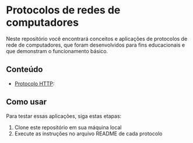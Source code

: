 # Protocolos de redes de computadores
Neste repositório você encontrará conceitos e aplicações de protocolos de rede de computadores, que foram desenvolvidos para fins educacionais e que demonstram o funcionamento básico.

## Conteúdo

- [Protocolo HTTP](https://github.com/lateixeiraa/Redes-de-computadores/tree/main/Protocolo%20HTTP):

## Como usar

Para testar essas aplicações, siga estas etapas:

1. Clone este repositório em sua máquina local
2. Execute as instruções no arquivo README de cada protocolo
